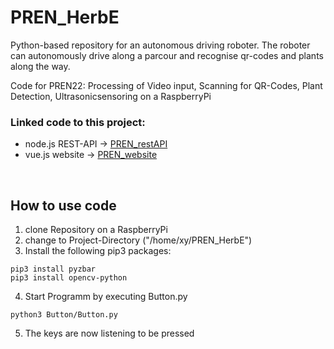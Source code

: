 # PREN_HerbE
Python-based repository for an autonomous driving roboter. The roboter can autonomously drive along a parcour and recognise qr-codes and plants along the way.

Code for PREN22: Processing of Video input, Scanning for QR-Codes, Plant Detection, Ultrasonicsensoring on a RaspberryPi

### Linked code to this project:
- node.js REST-API -> [PREN_restAPI](https://github.com/dave1b/PREN_restAPI)
- vue.js website -> [PREN_website](https://github.com/dave1b/PREN_website)
<br>

## How to use code
1. clone Repository on a RaspberryPi
2. change to Project-Directory ("/home/xy/PREN_HerbE")
3. Install the following pip3 packages:
```
pip3 install pyzbar
pip3 install opencv-python
```
4.  Start Programm by executing Button.py 
```
python3 Button/Button.py
```
5. The keys are now listening to be pressed
 


